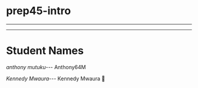 # prep45-intro
---
***
# Student Names
*anthony mutuku*--- Anthony64M

*Kennedy Mwaura*--- Kennedy Mwaura 🤗
